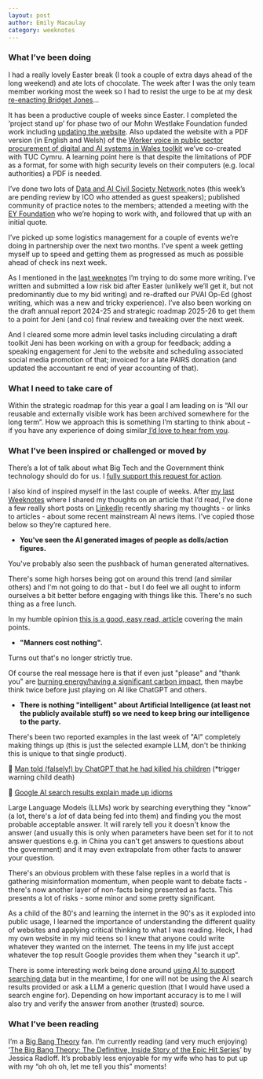 ```yaml
---
layout: post
author: Emily Macaulay
category: weeknotes
---
```


### What I’ve been doing
I had a really lovely Easter break (I took a couple of extra days ahead of the long weekend) and ate lots of chocolate. The week after I was the only team member working most the week so I had to resist the urge to be at my desk [re-enacting Bridget Jones](https://tenor.com/Z1Rd.gif)…

It has been a productive couple of weeks since Easter. I completed the ‘project stand up’ for phase two of our Mohn Westlake Foundation funded work including [updating the website](https://connectedbydata.org/projects/2024-mohn-westlake).  Also updated the website with a PDF version (in English and Welsh) of the [Worker voice in public sector procurement of digital and AI systems in Wales toolkit](https://connectedbydata.org/resources/worker-voice-procurement-guidance-wales) we’ve co-created with TUC Cymru. A learning point here is that despite the limitations of PDF as a format, for some with high security levels on their computers (e.g. local authorities) a PDF is needed. 

I’ve done two lots of [Data and AI Civil Society Network ](https://data-and-ai-cso-network.org/)notes (this week’s are pending review by ICO who attended as guest speakers); published community of practice notes to the members; attended a meeting with the [EY Foundation](https://www.eyfoundation.com/en_uk) who we’re hoping to work with, and followed that up with an initial quote. 

I’ve picked up some logistics management for a couple of events we’re doing in partnership over the next two months. I’ve spent a week getting myself up to speed and getting them as progressed as much as possible ahead of check ins next week.

As I mentioned in the [last weeknotes](https://connectedbydata.org/weeknotes/2025/04/10/emily-weeknotes) I’m trying to do some more writing. I’ve written and submitted a low risk bid after Easter (unlikely we’ll get it, but not predominantly due to my bid writing) and re-drafted our PVAI Op-Ed (ghost writing, which was a new and tricky experience). I’ve also been working on the draft annual report 2024-25 and strategic roadmap 2025-26 to get them to a point for Jeni (and co) final review and tweaking over the next week.

And I cleared some more admin level tasks including circulating a draft toolkit Jeni has been working on with a group for feedback; adding a speaking engagement for Jeni to the website and scheduling associated social media promotion of that; invoiced for a late PAIRS donation (and updated the accountant re end of year accounting of that).

### What I need to take care of
Within the strategic roadmap for this year a goal I am leading on is “All our reusable and externally visible work has been archived somewhere for the long term”. How we approach this is something I’m starting to think about - if you have any experience of doing similar[ I’d love to hear from you](mailto:emily@connectedbydata.org).

### What I’ve been inspired or challenged or moved by
There’s a lot of talk about what Big Tech and the Government think technology should do for us. I [fully support this request for action](https://www.instagram.com/reel/DIyXL67orgA/). 

I also kind of inspired myself in the last couple of weeks. After [my last Weeknotes](https://connectedbydata.org/weeknotes/2025/04/10/emily-weeknotes) where I shared my thoughts on an article that I’d read, I’ve done a few really short posts on [LinkedIn](https://www.linkedin.com/in/emilyjmacaulay?lipi=urn%3Ali%3Apage%3Ad_flagship3_profile_view_base_contact_details%3BjTqN4GALRyG4Q9p4B9Vwqg%3D%3D) recently sharing my thoughts - or links to articles - about some recent mainstream AI news items. I’ve copied those below so they’re captured here.

* **You've seen the AI generated images of people as dolls/action figures.**

You've probably also seen the pushback of human generated alternatives.

There's some high horses being got on around this trend (and similar others) and I'm not going to do that - but I do feel we all ought to inform ourselves a bit better before engaging with things like this. There's no such thing as a free lunch.

In my humble opinion [this is a good, easy read, article](https://www.bbc.co.uk/news/articles/c5yg690e9eno) covering the main points.

* **"Manners cost nothing".**

Turns out that's no longer strictly true.

Of course the real message here is that if even just "please" and "thank you" are [burning energy/having a significant carbon impact](https://lnkd.in/eUqqq5Bv), then maybe think twice before just playing on AI like ChatGPT and others.

* **There is nothing "intelligent" about Artificial Intelligence (at least not the publicly available stuff) so we need to keep bring our intelligence to the party.**

There's been two reported examples in the last week of "AI" completely making things up (this is just the selected example LLM, don't be thinking this is unique to that single product).

🔗 [Man told (falsely!) by ChatGPT that he had killed his children](https://lnkd.in/e3bBN6qK) (*trigger warning child death)

🔗 [Google AI search results explain made up idioms](https://lnkd.in/epUaDP5P)

Large Language Models (LLMs) work by searching everything they "know" (a lot, there's a *lot* of data being fed into them) and finding you the most probable acceptable answer. It will rarely tell you it doesn't know the answer (and usually this is only when parameters have been set for it to not answer questions e.g. in China you can't get answers to questions about the government) and it may even extrapolate from other facts to answer your question.

There's an obvious problem with these false replies in a world that is gathering misinformation momentum, when people want to debate facts - there's now another layer of non-facts being presented as facts. This presents a lot of risks - some minor and some pretty significant.

As a child of the 80's and learning the internet in the 90's as it exploded into public usage, I learned the importance of understanding the different quality of websites and applying critical thinking to what I was reading. Heck, I had my own website in my mid teens so I knew that anyone could write whatever they wanted on the internet. The teens in my life just accept whatever the top result Google provides them when they "search it up".

There is some interesting work being done around [using AI to support searching data](https://lnkd.in/e8kWE_Rm) but in the meantime, I for one will not be using the AI search results provided or ask a LLM a generic question (that I would have used a search engine for). Depending on how important accuracy is to me I will also try and verify the answer from another (trusted) source.

### What I’ve been reading
I’m a [Big Bang Theory](https://www.imdb.com/title/tt0898266/) fan. I’m currently reading (and very much enjoying) ‘[The Big Bang Theory: The Definitive, Inside Story of the Epic Hit Series](https://www.awesomebooks.com/book/9781538708507/the-big-bang-theory)’ by Jessica Radloff. It’s probably less enjoyable for my wife who has to put up with my “oh oh oh, let me tell you this” moments! 